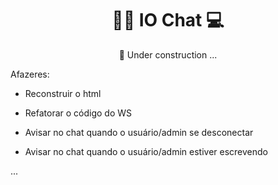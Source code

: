 <h1 align="center">👨‍🚀 IO Chat 💻</h1>

<p align="center">🚧 Under construction ...</p>


Afazeres:

- Reconstruir o html

- Refatorar o código do WS

- Avisar no chat quando o usuário/admin se desconectar

- Avisar no chat quando o usuário/admin estiver escrevendo

...